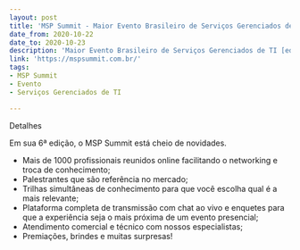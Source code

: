 ```yaml
---
layout: post
title: 'MSP Summit - Maior Evento Brasileiro de Serviços Gerenciados de TI [ed. especial - VIRTUAL]'
date_from: 2020-10-22
date_to: 2020-10-23
description: 'Maior Evento Brasileiro de Serviços Gerenciados de TI [ed. especial - VIRTUAL]'
link: 'https://mspsummit.com.br/'
tags:
- MSP Summit
- Evento
- Serviços Gerenciados de TI

---
```

Detalhes

Em sua 6ª edição, o MSP Summit está cheio de novidades.
+ Mais de 1000 profissionais reunidos online facilitando o networking e troca de conhecimento;
+ Palestrantes que são referência no mercado;
+ Trilhas simultâneas de conhecimento para que você escolha qual é a mais relevante;
+ Plataforma completa de transmissão com chat ao vivo e enquetes para que a experiência seja o mais próxima de um evento presencial;
+ Atendimento comercial e técnico com nossos especialistas;
+ Premiações, brindes e muitas surpresas! 
